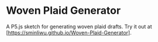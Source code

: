 # Woven Plaid Generator

A P5.js sketch for generating woven plaid drafts. Try it out at [https://sminliwu.github.io/Woven-Plaid-Generator].
